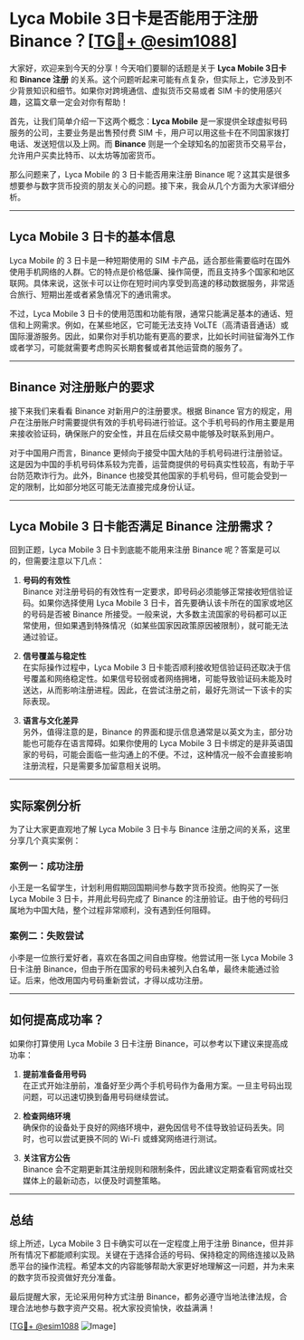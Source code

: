 # Lyca Mobile 3日卡是否能用于注册 Binance？[[TG💪+ @esim1088](https://t.me/s/esim1088)]

大家好，欢迎来到今天的分享！今天咱们要聊的话题是关于 **Lyca Mobile 3日卡** 和 **Binance 注册** 的关系。这个问题听起来可能有点复杂，但实际上，它涉及到不少背景知识和细节。如果你对跨境通信、虚拟货币交易或者 SIM 卡的使用感兴趣，这篇文章一定会对你有帮助！

首先，让我们简单介绍一下这两个概念：**Lyca Mobile** 是一家提供全球虚拟号码服务的公司，主要业务是出售预付费 SIM 卡，用户可以用这些卡在不同国家拨打电话、发送短信以及上网。而 **Binance** 则是一个全球知名的加密货币交易平台，允许用户买卖比特币、以太坊等加密货币。

那么问题来了，Lyca Mobile 的 3 日卡能否用来注册 Binance 呢？这其实是很多想要参与数字货币投资的朋友关心的问题。接下来，我会从几个方面为大家详细分析。

---

## Lyca Mobile 3 日卡的基本信息

Lyca Mobile 的 3 日卡是一种短期使用的 SIM 卡产品，适合那些需要临时在国外使用手机网络的人群。它的特点是价格低廉、操作简便，而且支持多个国家和地区联网。具体来说，这张卡可以让你在短时间内享受到高速的移动数据服务，非常适合旅行、短期出差或者紧急情况下的通讯需求。

不过，Lyca Mobile 3 日卡的使用范围和功能有限，通常只能满足基本的通话、短信和上网需求。例如，在某些地区，它可能无法支持 VoLTE（高清语音通话）或国际漫游服务。因此，如果你对手机功能有更高的要求，比如长时间驻留海外工作或者学习，可能就需要考虑购买长期套餐或者其他运营商的服务了。

---

## Binance 对注册账户的要求

接下来我们来看看 Binance 对新用户的注册要求。根据 Binance 官方的规定，用户在注册账户时需要提供有效的手机号码进行验证。这个手机号码的作用主要是用来接收验证码，确保账户的安全性，并且在后续交易中能够及时联系到用户。

对于中国用户而言，Binance 更倾向于接受中国大陆的手机号码进行注册验证。这是因为中国的手机号码体系较为完善，运营商提供的号码真实性较高，有助于平台防范欺诈行为。此外，Binance 也接受其他国家的手机号码，但可能会受到一定的限制，比如部分地区可能无法直接完成身份认证。

---

## Lyca Mobile 3 日卡能否满足 Binance 注册需求？

回到正题，Lyca Mobile 3 日卡到底能不能用来注册 Binance 呢？答案是可以的，但需要注意以下几点：

1. **号码的有效性**  
   Binance 对注册号码的有效性有一定要求，即号码必须能够正常接收短信验证码。如果你选择使用 Lyca Mobile 3 日卡，首先要确认该卡所在的国家或地区的号码是否被 Binance 所接受。一般来说，大多数主流国家的号码都可以正常使用，但如果遇到特殊情况（如某些国家因政策原因被限制），就可能无法通过验证。

2. **信号覆盖与稳定性**  
   在实际操作过程中，Lyca Mobile 3 日卡能否顺利接收短信验证码还取决于信号覆盖和网络稳定性。如果信号较弱或者网络拥堵，可能导致验证码未能及时送达，从而影响注册进程。因此，在尝试注册之前，最好先测试一下该卡的实际表现。

3. **语言与文化差异**  
   另外，值得注意的是，Binance 的界面和提示信息通常是以英文为主，部分功能也可能存在语言障碍。如果你使用的 Lyca Mobile 3 日卡绑定的是非英语国家的号码，可能会面临一些沟通上的不便。不过，这种情况一般不会直接影响注册流程，只是需要多加留意相关说明。

---

## 实际案例分析

为了让大家更直观地了解 Lyca Mobile 3 日卡与 Binance 注册之间的关系，这里分享几个真实案例：

### 案例一：成功注册
小王是一名留学生，计划利用假期回国期间参与数字货币投资。他购买了一张 Lyca Mobile 3 日卡，并用此号码完成了 Binance 的注册验证。由于他的号码归属地为中国大陆，整个过程非常顺利，没有遇到任何阻碍。

### 案例二：失败尝试
小李是一位旅行爱好者，喜欢在各国之间自由穿梭。他尝试用一张 Lyca Mobile 3 日卡注册 Binance，但由于所在国家的号码未被列入白名单，最终未能通过验证。后来，他改用国内号码重新尝试，才得以成功注册。

---

## 如何提高成功率？

如果你打算使用 Lyca Mobile 3 日卡注册 Binance，可以参考以下建议来提高成功率：

1. **提前准备备用号码**  
   在正式开始注册前，准备好至少两个手机号码作为备用方案。一旦主号码出现问题，可以迅速切换到备用号码继续尝试。

2. **检查网络环境**  
   确保你的设备处于良好的网络环境中，避免因信号不佳导致验证码丢失。同时，也可以尝试更换不同的 Wi-Fi 或蜂窝网络进行测试。

3. **关注官方公告**  
   Binance 会不定期更新其注册规则和限制条件，因此建议定期查看官网或社交媒体上的最新动态，以便及时调整策略。

---

## 总结

综上所述，Lyca Mobile 3 日卡确实可以在一定程度上用于注册 Binance，但并非所有情况下都能顺利实现。关键在于选择合适的号码、保持稳定的网络连接以及熟悉平台的操作流程。希望本文的内容能够帮助大家更好地理解这一问题，并为未来的数字货币投资做好充分准备。

最后提醒大家，无论采用何种方式注册 Binance，都务必遵守当地法律法规，合理合法地参与数字资产交易。祝大家投资愉快，收益满满！

[[TG💪+ @esim1088](https://t.me/s/esim1088) ![Image](https://i.postimg.cc/4NQfJmqS/Snipaste-2025-05-13-00-14-12.png)]